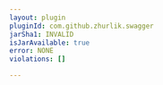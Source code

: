 ```yaml
---
layout: plugin
pluginId: com.github.zhurlik.swagger
jarSha1: INVALID
isJarAvailable: true
error: NONE
violations: []

---
```

